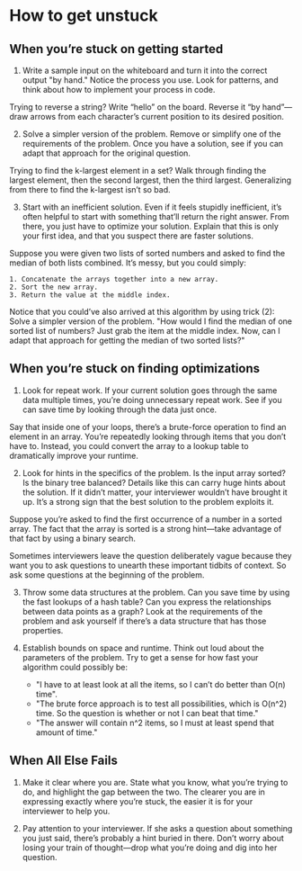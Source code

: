 # How to get unstuck

## When you’re stuck on getting started

1) Write a sample input on the whiteboard and turn it into the correct output "by hand." Notice the process you use. 
Look for patterns, and think about how to implement your process in code.

Trying to reverse a string? Write “hello” on the board. Reverse it “by hand”—draw arrows from each character’s current 
position to its desired position. 

2) Solve a simpler version of the problem. Remove or simplify one of the requirements of the problem. Once you have a 
solution, see if you can adapt that approach for the original question.

Trying to find the k-largest element in a set? Walk through finding the largest element, then the second largest, then 
the third largest. Generalizing from there to find the k-largest isn’t so bad.

3) Start with an inefficient solution. Even if it feels stupidly inefficient, it’s often helpful to start with 
something that’ll return the right answer. From there, you just have to optimize your solution. Explain that this is 
only your first idea, and that you suspect there are faster solutions.

Suppose you were given two lists of sorted numbers and asked to find the median of both lists combined. It’s messy, 
but you could simply:

    1. Concatenate the arrays together into a new array.
    2. Sort the new array.
    3. Return the value at the middle index.

Notice that you could’ve also arrived at this algorithm by using trick (2): Solve a simpler version of the problem. 
"How would I find the median of one sorted list of numbers? Just grab the item at the middle index. Now, can I adapt 
that approach for getting the median of two sorted lists?"

## When you’re stuck on finding optimizations

1) Look for repeat work. If your current solution goes through the same data multiple times, you’re doing unnecessary 
repeat work. See if you can save time by looking through the data just once.

Say that inside one of your loops, there’s a brute-force operation to find an element in an array. You’re repeatedly 
looking through items that you don’t have to. Instead, you could convert the array to a lookup table to dramatically 
improve your runtime.

2) Look for hints in the specifics of the problem. Is the input array sorted? Is the binary tree balanced? Details like 
this can carry huge hints about the solution. If it didn’t matter, your interviewer wouldn’t have brought it up. It’s 
a strong sign that the best solution to the problem exploits it.

Suppose you’re asked to find the first occurrence of a number in a sorted array. The fact that the array is sorted is 
a strong hint—take advantage of that fact by using a binary search.

Sometimes interviewers leave the question deliberately vague because they want you to ask questions to unearth these 
important tidbits of context. So ask some questions at the beginning of the problem.

3) Throw some data structures at the problem. Can you save time by using the fast lookups of a hash table? Can you 
express the relationships between data points as a graph? Look at the requirements of the problem and ask yourself if 
there’s a data structure that has those properties.

4) Establish bounds on space and runtime. Think out loud about the parameters of the problem. Try to get a sense for 
how fast your algorithm could possibly be:

    * "I have to at least look at all the items, so I can’t do better than O(n) time".
    * "The brute force approach is to test all possibilities, which is O(n^2) time. So the question is whether or not 
    I can beat that time."
    * "The answer will contain n^2​​ items, so I must at least spend that amount of time."

## When All Else Fails

1) Make it clear where you are. State what you know, what you’re trying to do, and highlight the gap between the two. 
The clearer you are in expressing exactly where you’re stuck, the easier it is for your interviewer to help you.

2) Pay attention to your interviewer. If she asks a question about something you just said, there’s probably a hint 
buried in there. Don’t worry about losing your train of thought—drop what you’re doing and dig into her question.
